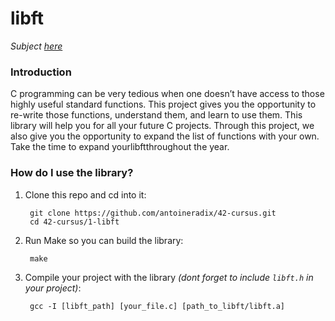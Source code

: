 # libft
_Subject [here](../subjects/libft.subject.pdf)_

### Introduction
C programming can be very tedious when one doesn’t have access to those highly useful
standard functions. This project gives you the opportunity to re-write those functions,
understand them, and learn to use them. This library will help you for all your future C
projects.
Through this project, we also give you the opportunity to expand the list of functions
with your own. Take the time to expand yourlibftthroughout the year.

### How do I use the library?

1. Clone this repo and cd into it:
 
        git clone https://github.com/antoineradix/42-cursus.git
        cd 42-cursus/1-libft

2. Run Make so you can build the library:

        make

3. Compile your project with the library _(dont forget to include ``libft.h`` in your project)_:

        gcc -I [libft_path] [your_file.c] [path_to_libft/libft.a]
